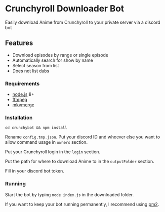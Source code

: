 # Crunchyroll Downloader Bot

Easily download Anime from Crunchyroll to your private server via a discord bot

## Features

- Download episodes by range or single episode
- Automatically search for show by name
- Select season from list
- Does not list dubs

### Requirements

- [node.js](https://nodejs.org) 8+
- [ffmpeg](https://www.ffmpeg.org/)
- [mkvmerge](https://mkvtoolnix.download/downloads.html)

### Installation

`cd crunchybot && npm install`

Rename `config.tmp.json`. Put your discord ID and whoever else you want to allow command usage in `owners` section.

Put your Crunchyroll login in the `login` section.

Put the path for where to download Anime to in the `outputFolder` section.

Fill in your discord bot token.

### Running

Start the bot by typing `node index.js` in the downloaded folder.

If you want to keep your bot running permanently, I recommend using [pm2](http://npmjs.com/package/pm2).
